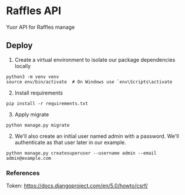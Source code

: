 # Raffles API
Yuor API for Raffles manage


## Deploy
1. Create a virtual environment to isolate our package dependencies locally
```
python3 -m venv venv
source env/bin/activate  # On Windows use `env\Scripts\activate
```
2. Install requirements
```
pip install -r requirements.txt
```
3. Apply migrate
```
python manage.py migrate
```
2. We'll also create an initial user named admin with a password. We'll authenticate as that user later in our example.
```
python manage.py createsuperuser --username admin --email admin@example.com
```

### References
Token:
https://docs.djangoproject.com/en/5.0/howto/csrf/
